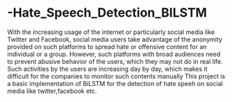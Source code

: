 # -Hate_Speech_Detection_BILSTM


With the increasing usage of the internet or particularly social media like Twitter
and Facebook, social media users take advantage of the anonymity provided on
such platforms to spread hate or offensive content for an individual or a group.
However, such platforms with broad audiences need to prevent abusive behavior
of the users, which they may not do in real life. Such activities by the users are
increasing day by day, which makes it difficult for the companies to monitor such
contents manually
This project is a basic implementation of BiLSTM for the detection of hate speeh on social media like twitter,facebook etc. 
